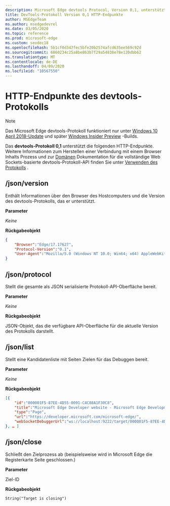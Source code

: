 ```yaml
---
description: Microsoft Edge devtools Protocol, Version 0,1, unterstützt die folgenden HTTP-Endpunkte.
title: DevTools-Protokoll Version 0,1 HTTP-Endpunkte
author: MSEdgeTeam
ms.author: msedgedevrel
ms.date: 03/05/2020
ms.topic: reference
ms.prod: microsoft-edge
ms.custom: seodec18
ms.openlocfilehash: 5b1cf0d347fec5bfe20b2574afcd635ee569c92d
ms.sourcegitcommit: 6860234c25a8be863b7f29a54838e78e120dbb62
ms.translationtype: MT
ms.contentlocale: de-DE
ms.lasthandoff: 04/09/2020
ms.locfileid: "10567550"
---
```

# HTTP-Endpunkte des devtools-Protokolls

> [!NOTE]
> Das Microsoft Edge devtools-Protokoll funktioniert nur unter [Windows 10 April 2018-Update](https://blogs.windows.com/windowsexperience/2018/04/30/how-to-get-the-windows-10-april-2018-update/#5VXkQMU41CJzZPER.97) und später [Windows Insider Preview](https://insider.windows.com/en-us/getting-started/) -Builds.

Das **devtools-Protokoll 0,1** unterstützt die folgenden HTTP-Endpunkte. Weitere Informationen zum Herstellen einer Verbindung mit einem Browser Inhalts Prozess und zur [Domänen](domains/index.md) Dokumentation für die vollständige Web Sockets-basierte devtools-Protokoll-API finden Sie unter [Verwenden des Protokolls](../index.md#using-the-protocol) .

## /json/version
Enthält Informationen über den Browser des Hostcomputers und die Version des devtools-Protokolls, das er unterstützt.

**Parameter**

*Keine*

**Rückgabeobjekt**

```json
{
    "Browser":"Edge/17.17627",
    "Protocol-Version":"0.1",
    "User-Agent":"Mozilla/5.0 (Windows NT 10.0; Win64; x64) AppleWebKit/537.36 (KHTML, like Gecko) Chrome/64.0.3282.140 Safari/537.36 Edge/17.17627"
}
```

## /json/protocol

Stellt die gesamte als JSON serialisierte Protokoll-API-Oberfläche bereit.

**Parameter**

*Keine*

**Rückgabeobjekt**

JSON-Objekt, das die verfügbare API-Oberfläche für die aktuelle Version des Protokolls darstellt.

## /json/list

Stellt eine Kandidatenliste mit Seiten Zielen für das Debuggen bereit.

**Parameter**

*Keine*

**Rückgabeobjekt**

```json
[{
    "id":"000001F5-87EE-4D55-0091-C4C08A1F30C8",
    "title":"Microsoft Edge Developer website - Microsoft Edge Development",
    "type":"Page",
    "url":"https://developer.microsoft.com/microsoft-edge/",
    "webSocketDebuggerUrl":"ws://localhost:9222/target/000001F5-87EE-4D55-0091-C4C08A1F30C8"
}, … ]
```

## /json/close

Schließt den Zielprozess ab (beispielsweise wird in Microsoft Edge die Registerkarte Seite geschlossen.)

**Parameter**

Ziel-ID 

**Rückgabeobjekt**

```
String("Target is closing")
```
